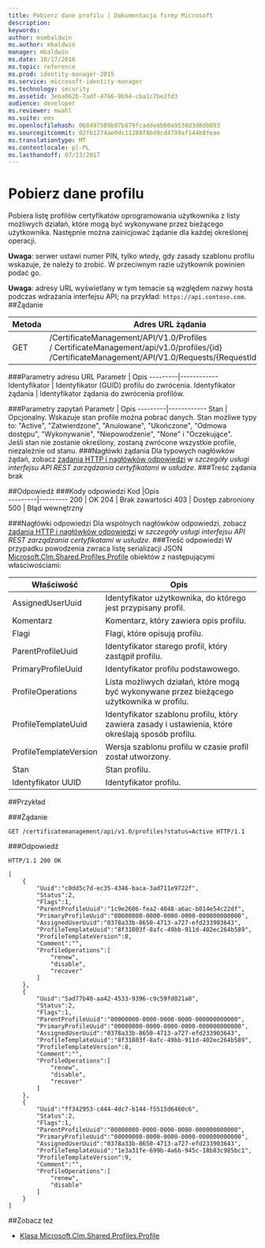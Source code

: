 ```yaml
---
title: Pobierz dane profilu | Dokumentacja firmy Microsoft
description: 
keywords: 
author: msmbaldwin
ms.author: mbaldwin
manager: mbaldwin
ms.date: 10/17/2016
ms.topic: reference
ms.prod: identity-manager-2015
ms.service: microsoft-identity-manager
ms.technology: security
ms.assetid: 3eba062b-7adf-4766-9b94-cba1c7be2fd3
audience: developer
ms.reviewer: mwahl
ms.suite: ems
ms.openlocfilehash: 068497509b07b879fcadde6b60a9530d3d8db093
ms.sourcegitcommit: 02fb1274ae0dc11288f8bd9cd4799af144b8feae
ms.translationtype: MT
ms.contentlocale: pl-PL
ms.lasthandoff: 07/13/2017
---
```

# <a name="get-profile-data"></a>Pobierz dane profilu
Pobiera listę profilów certyfikatów oprogramowania użytkownika z listy możliwych działań, które mogą być wykonywane przez bieżącego użytkownika. Następnie można zainicjować żądanie dla każdej określonej operacji.

**Uwaga**: serwer ustawi numer PIN, tylko wtedy, gdy zasady szablonu profilu wskazuje, że należy to zrobić. W przeciwnym razie użytkownik powinien podać go.

**Uwaga**: adresy URL wyświetlany w tym temacie są względem nazwy hosta podczas wdrażania interfejsu API; na przykład: `https://api.contoso.com`.
##<a name="request"></a>Żądanie


Metoda  |Adres URL żądania  
---------|---------
GET     |/CertificateManagement/API/V1.0/Profiles<br/>/ CertificateManagement/api/v1.0/profiles/{id} <br/>/CertificateManagement/API/V1.0/Requests/{RequestId}/Profiles

###<a name="url-parameters"></a>Parametry adresu URL
Parametr | Opis
---------|------------
Identyfikator | Identyfikator (GUID) profilu do zwrócenia.
Identyfikator żądania | Identyfikator żądania do zwrócenia profilów.

###<a name="query-parameters"></a>Parametry zapytań
Parametr | Opis
---------|------------
Stan | Opcjonalny. Wskazuje stan profile można pobrać danych. Stan możliwe typy to: "Active", "Zatwierdzone", "Anulowane", "Ukończone", "Odmowa dostępu", "Wykonywanie", "Niepowodzenie", "None" i "Oczekujące". <br/>Jeśli stan nie zostanie określony, zostaną zwrócone wszystkie profile, niezależnie od stanu.
###<a name="request-headers"></a>Nagłówki żądania
Dla typowych nagłówków żądań, zobacz [żądania HTTP i nagłówków odpowiedzi](certificate-management-rest-api-service-details.md#http-request-and-response-headers) w *szczegóły usługi interfejsu API REST zarządzania certyfikatami w usłudze*.
###<a name="request-body"></a>Treść żądania
brak

##<a name="response"></a>Odpowiedź
###<a name="response-codes"></a>Kody odpowiedzi
Kod  |Opis  
---------|---------
200 | OK
204 | Brak zawartości
403 | Dostęp zabroniony
500 | Błąd wewnętrzny

###<a name="response-headers"></a>Nagłówki odpowiedzi
Dla wspólnych nagłówków odpowiedzi, zobacz [żądania HTTP i nagłówków odpowiedzi](certificate-management-rest-api-service-details.md#http-request-and-response-headers) w *szczegóły usługi interfejsu API REST zarządzania certyfikatami w usłudze*.
###<a name="response-body"></a>Treść odpowiedzi
W przypadku powodzenia zwraca listę serializacji JSON [Microsoft.Clm.Shared.Profiles.Profile](https://msdn.microsoft.com/library/microsoft.clm.shared.profiles.profile.aspx) obiektów z następującymi właściwościami:

Właściwość | Opis
---------|------------
AssignedUserUuid | Identyfikator użytkownika, do którego jest przypisany profil.
Komentarz | Komentarz, który zawiera opis profilu.
Flagi | Flagi, które opisują profilu.
ParentProfileUuid | Identyfikator starego profil, który zastąpił profilu.
PrimaryProfileUuid | Identyfikator profilu podstawowego.
ProfileOperations | Lista możliwych działań, które mogą być wykonywane przez bieżącego użytkownika w profilu.
ProfileTemplateUuid | Identyfikator szablonu profilu, który zawiera zasady i ustawienia, które określają sposób profilu.
ProfileTemplateVersion | Wersja szablonu profilu w czasie profil został utworzony.
Stan | Stan profilu.
Identyfikator UUID | Identyfikator profilu.


##<a name="example"></a>Przykład

###<a name="request"></a>Żądanie
```
GET /certificatemanagement/api/v1.0/profiles?status=Active HTTP/1.1
```
###<a name="response"></a>Odpowiedź
```
HTTP/1.1 200 OK

[
    {
        "Uuid":"c0dd5c7d-ec35-4346-baca-3ad711e9722f",
        "Status":2,
        "Flags":1,
        "ParentProfileUuid":"1c9e2606-fea2-4048-a6ac-b014e54c22df",
        "PrimaryProfileUuid":"00000000-0000-0000-0000-000000000000",
        "AssignedUserUuid":"0378a33b-8650-4713-a727-efd233903643",
        "ProfileTemplateUuid":"8f31803f-8afc-49bb-911d-402ec264b589",
        "ProfileTemplateVersion":8,
        "Comment":"",
        "ProfileOperations":[
            "renew",
            "disable",
            "recover"
        ]
    },
    {
        "Uuid":"5ad77b40-aa42-4533-9396-c9c59fd021a8",
        "Status":2,
        "Flags":1,
        "ParentProfileUuid":"00000000-0000-0000-0000-000000000000",
        "PrimaryProfileUuid":"00000000-0000-0000-0000-000000000000",
        "AssignedUserUuid":"0378a33b-8650-4713-a727-efd233903643",
        "ProfileTemplateUuid":"8f31803f-8afc-49bb-911d-402ec264b589",
        "ProfileTemplateVersion":8,
        "Comment":"",
        "ProfileOperations":[
            "renew",
            "disable",
            "recover"
        ]
    },
    {
        "Uuid":"ff342953-c444-4dc7-b144-f5515d6460c6",
        "Status":2,
        "Flags":1,
        "ParentProfileUuid":"00000000-0000-0000-0000-000000000000",
        "PrimaryProfileUuid":"00000000-0000-0000-0000-000000000000",
        "AssignedUserUuid":"0378a33b-8650-4713-a727-efd233903643",
        "ProfileTemplateUuid":"1e3a31fe-699b-4a6b-945c-18b83c985bc1",
        "ProfileTemplateVersion":9,
        "Comment":"",
        "ProfileOperations":[
            "renew",
            "disable"
        ]
    }
]
```       
##<a name="see-also"></a>Zobacz też

- [Klasa Microsoft.Clm.Shared.Profiles.Profile](https://msdn.microsoft.com/library/microsoft.clm.shared.profiles.profile.aspx)
